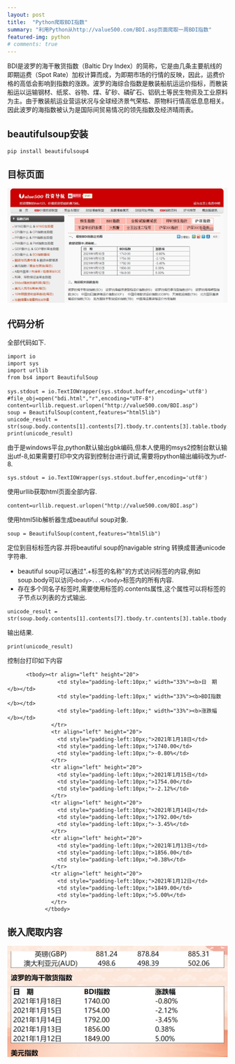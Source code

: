 ```yaml
---
layout: post
title:  "Python爬取BDI指数"
summary: "利用Python从http://value500.com/BDI.asp页面爬取一周BDI指数"
featured-img: python
# comments: true
---
```


BDI是波罗的海干散货指数（Baltic Dry Index）的简称，它是由几条主要航线的即期运费（Spot Rate）加权计算而成，为即期市场的行情的反映，因此，运费价格的高低会影响到指数的涨跌。波罗的海综合指数是散装船航运运价指标，而散装船运以运输钢材、纸浆、谷物、煤、矿砂、磷矿石、铝矾土等民生物资及工业原料为主。由于散装航运业营运状况与全球经济景气荣枯、原物料行情高低息息相关。因此波罗的海指数被认为是国际间贸易情况的领先指数及经济晴雨表。

## beautifulsoup安装 ##

```
pip install beautifulsoup4
```

## 目标页面 ##
![目标页面](/pics/target_page.jpg "目标页面")

## 代码分析 ##
全部代码如下.
```
import io
import sys
import urllib
from bs4 import BeautifulSoup

sys.stdout = io.TextIOWrapper(sys.stdout.buffer,encoding='utf8')
#file_obj=open("bdi.html","r",encoding="UTF-8")
content=urllib.request.urlopen("http://value500.com/BDI.asp")
soup = BeautifulSoup(content,features="html5lib")
unicode_result = str(soup.body.contents[1].contents[7].tbody.tr.contents[3].table.tbody.tr.td.contents[7].table.tbody)
print(unicode_result)
```
由于是windows平台,python默认输出gbk编码,但本人使用的msys2控制台默认输出utf-8,如果需要打印中文内容到控制台进行调试,需要将python输出编码改为utf-8.
```
sys.stdout = io.TextIOWrapper(sys.stdout.buffer,encoding='utf8')
```
使用urllib获取html页面全部内容.
```
content=urllib.request.urlopen("http://value500.com/BDI.asp")
```
使用html5lib解析器生成beautiful soup对象.
```
soup = BeautifulSoup(content,features="html5lib")
```
定位到目标标签内容.并将beautiful soup的navigable string 转换成普通unicode字符串.
* beautiful soup可以通过".+标签的名称"的方式访问标签的内容,例如soup.body可以访问`<body>...</body>`标签内的所有内容.
* 存在多个同名子标签时,需要使用标签的.contents属性,这个属性可以将标签的子节点以列表的方式输出.
```
unicode_result = str(soup.body.contents[1].contents[7].tbody.tr.contents[3].table.tbody.tr.td.contents[7].table.tbody)
```
输出结果.
```
print(unicode_result)
```
控制台打印如下内容
```
      <tbody><tr align="left" height="20">
                <td style="padding-left:10px;" width="33%"><b>日　期</b></td>
                <td style="padding-left:10px;" width="33%"><b>BDI指数</b></td>
                <td style="padding-left:10px;" width="33%"><b>涨跌幅</b></td>
              </tr>
              <tr align="left" height="20">
                <td style="padding-left:10px;">2021年1月18日</td>
                <td style="padding-left:10px;">1740.00</td>
                <td style="padding-left:10px;">-0.80%</td>
              </tr>
              <tr align="left" height="20">
                <td style="padding-left:10px;">2021年1月15日</td>
                <td style="padding-left:10px;">1754.00</td>
                <td style="padding-left:10px;">-2.12%</td>
              </tr>
              <tr align="left" height="20">
                <td style="padding-left:10px;">2021年1月14日</td>
                <td style="padding-left:10px;">1792.00</td>
                <td style="padding-left:10px;">-3.45%</td>
              </tr>
              <tr align="left" height="20">
                <td style="padding-left:10px;">2021年1月13日</td>
                <td style="padding-left:10px;">1856.00</td>
                <td style="padding-left:10px;">0.38%</td>
              </tr>
              <tr align="left" height="20">
                <td style="padding-left:10px;">2021年1月12日</td>
                <td style="padding-left:10px;">1849.00</td>
                <td style="padding-left:10px;">5.00%</td>
              </tr>
            </tbody>
```

## 嵌入爬取内容 ##
![运行结果](/pics/beautifulsoup_result.jpg "运行结果")
